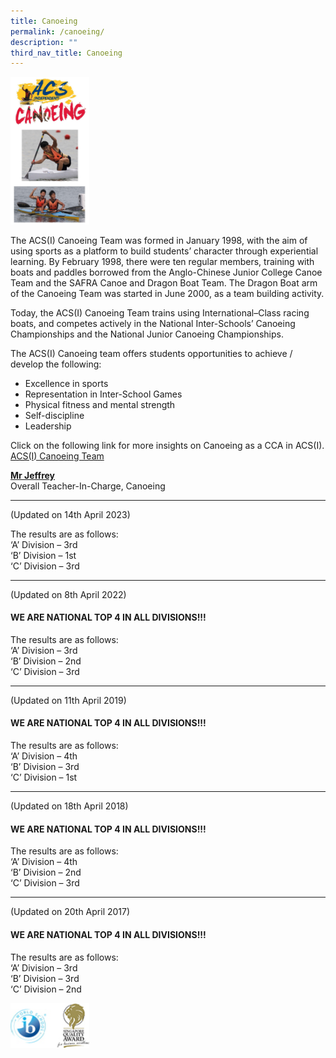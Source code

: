 ```yaml
---
title: Canoeing
permalink: /canoeing/
description: ""
third_nav_title: Canoeing
---
```

<img src="/images/pic-Canoeing-2018-Banner-For-Webpage.jpg" style="width:25%">
		 
The ACS(I) Canoeing Team was formed in January 1998, with the aim of using sports as a platform to build students’ character through experiential learning. By February 1998, there were ten regular members, training with boats and paddles borrowed from the Anglo-Chinese Junior College Canoe Team and the SAFRA Canoe and Dragon Boat Team. The Dragon Boat arm of the Canoeing Team was started in June 2000, as a team building activity.

Today, the ACS(I) Canoeing Team trains using International–Class racing boats, and competes actively in the National Inter-Schools’ Canoeing Championships and the National Junior Canoeing Championships.

The ACS(I) Canoeing team offers students opportunities to achieve / develop the following:

*   Excellence in sports
*   Representation in Inter-School Games
*   Physical fitness and mental strength
*   Self-discipline
*   Leadership

Click on the following link for more insights on Canoeing as a CCA in ACS(I).  
[ACS(I) Canoeing Team](https://www.acsindep.moe.edu.sg/wp-content/uploads/2020/06/video-ACS-Independent-Canoeing-Team-1.mp4)

**[Mr Jeffrey](mailto:jeffreyt@acsindep.edu.sg)**  <br>
Overall Teacher-In-Charge, Canoeing

  * * *
   

(Updated on 14th April 2023)

The results are as follows:  
‘A’ Division – 3rd  
‘B’ Division – 1st  
‘C’ Division – 3rd

* * *

(Updated on 8th April 2022)

#### WE ARE NATIONAL TOP 4 IN ALL DIVISIONS!!!

The results are as follows:  
‘A’ Division – 3rd  
‘B’ Division – 2nd  
‘C’ Division – 3rd

* * *

(Updated on 11th April 2019)

#### WE ARE NATIONAL TOP 4 IN ALL DIVISIONS!!!

The results are as follows:  
‘A’ Division – 4th  
‘B’ Division – 3rd  
‘C’ Division – 1st

* * *

(Updated on 18th April 2018)

#### WE ARE NATIONAL TOP 4 IN ALL DIVISIONS!!!

The results are as follows:  
‘A’ Division – 4th  
‘B’ Division – 2nd  
‘C’ Division – 3rd

* * *

(Updated on 20th April 2017)

#### WE ARE NATIONAL TOP 4 IN ALL DIVISIONS!!!

The results are as follows:  
‘A’ Division – 3rd  
‘B’ Division – 3rd  
‘C’ Division – 2nd

<img src="/images/WorldSchool.jpg" style="width:25%">